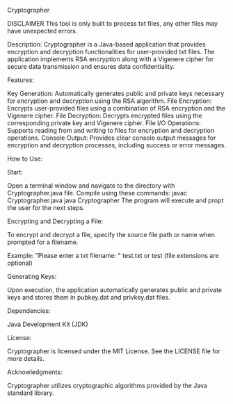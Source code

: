 Cryptographer

DISCLAIMER
This tool is only built to process txt files, any other files may have unexpected errors.

Description:
Cryptographer is a Java-based application that provides encryption and decryption functionalities for user-provided txt files. The application implements RSA encryption along with a Vigenere cipher for secure data transmission and ensures data confidentiality.

Features:

Key Generation: Automatically generates public and private keys necessary for encryption and decryption using the RSA algorithm.
File Encryption: Encrypts user-provided files using a combination of RSA encryption and the Vigenere cipher.
File Decryption: Decrypts encrypted files using the corresponding private key and Vigenere cipher.
File I/O Operations: Supports reading from and writing to files for encryption and decryption operations.
Console Output: Provides clear console output messages for encryption and decryption processes, including success or error messages.

How to Use:

Start:

Open a terminal window and navigate to the directory with Cryptographer.java file. Compile using these commands:
    javac Cryptographer.java
    java Cryptographer
The program will execute and propt the user for the next steps.
    
Encrypting and Decrypting a File:

To encrypt and decrypt a file, specify the source file path or name when prompted for a filename. 

Example: 
   "Please enter a txt filename: "
   test.txt or test (file extensions are optional)

Generating Keys:

Upon execution, the application automatically generates public and private keys and stores them in pubkey.dat and privkey.dat files.

Dependencies:

Java Development Kit (JDK)

License:

Cryptographer is licensed under the MIT License. See the LICENSE file for more details.

Acknowledgments:

Cryptographer utilizes cryptographic algorithms provided by the Java standard library.
